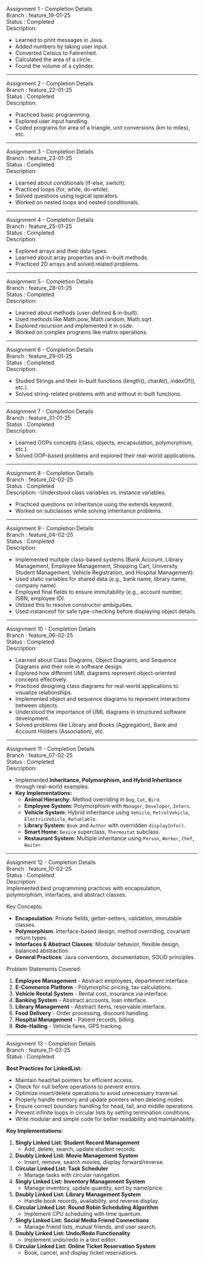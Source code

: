 Assignment 1 - Completion Details <br>
Branch : feature_19-01-25 <br>
Status : Completed<br>
Description:
- Learned to print messages in Java.
- Added numbers by taking user input.
- Converted Celsius to Fahrenheit.
- Calculated the area of a circle.
- Found the volume of a cylinder.
***
Assignment 2 - Completion Details <br>
Branch : feature_22-01-25 <br>
Status : Completed<br>
Description:
- Practiced basic programming.
- Explored user input handling.
- Coded programs for area of a triangle, unit conversions (km to miles), etc.
***
Assignment 3 - Completion Details <br>
Branch : feature_23-01-25 <br>
Status : Completed<br>
Description:
- Learned about conditionals (if-else, switch).
- Practiced loops (for, while, do-while).
- Solved questions using logical operators.
- Worked on nested loops and nested conditionals.
***
Assignment 4 - Completion Details <br>
Branch : feature_25-01-25 <br>
Status : Completed<br>
Description:
- Explored arrays and their data types.
- Learned about array properties and in-built methods.
- Practiced 2D arrays and solved related problems.
***
Assignment 5 - Completion Details <br>
Branch : feature_28-01-25 <br>
Status : Completed<br>
Description:
- Learned about methods (user-defined & in-built).
- Used methods like Math.pow, Math.random, Math.sqrt.
- Explored recursion and implemented it in code.
- Worked on complex programs like matrix operations.
***
Assignment 6 - Completion Details <br>
Branch : feature_29-01-25 <br>
Status : Completed<br>
Description:
- Studied Strings and their in-built functions (length(), charAt(), indexOf(), etc.).
- Solved string-related problems with and without in-built functions.
***
Assignment 7 - Completion Details <br>
Branch : feature_31-01-25 <br>
Status : Completed<br>
Description:
- Learned OOPs concepts (class, objects, encapsulation, polymorphism, etc.).
- Solved OOP-based problems and explored their real-world applications.
***
Assignment 8 - Completion Details <br>
Branch : feature_02-02-25 <br>
Status : Completed<br>
Description:
-Understood class variables vs. instance variables.
- Practiced questions on inheritance using the extends keyword.
- Worked on subclasses while solving inheritance problems.
***
Assignment 9 - Completion Details <br>
Branch : feature_04-02-25 <br>
Status : Completed <br>
Description:
- Implemented multiple class-based systems (Bank Account, Library Management, Employee Management, Shopping Cart, University Student Management, Vehicle Registration, and Hospital Management).
- Used static variables for shared data (e.g., bank name, library name, company name).
- Employed final fields to ensure immutability (e.g., account number, ISBN, employee ID).
- Utilized this to resolve constructor ambiguities.
- Used instanceof for safe type-checking before displaying object details.
***
Assignment 10 - Completion Details <br>
Branch : feature_06-02-25 <br>
Status : Completed <br>
Description:
- Learned about Class Diagrams, Object Diagrams, and Sequence Diagrams and their role in software design.
- Explored how different UML diagrams represent object-oriented concepts effectively.
- Practiced designing class diagrams for real-world applications to visualize relationships.
- Implemented object and sequence diagrams to represent interactions between objects.
- Understood the importance of UML diagrams in structured software development.
- Solved problems like Library and Books (Aggregation), Bank and Account Holders (Association), etc.
***
Assignment 11 - Completion Details <br>
Branch : feature_07-02-25 <br>
Status : Completed <br>
Description:
- Implemented **Inheritance, Polymorphism, and Hybrid Inheritance** through real-world examples.  
- **Key Implementations:**  
  - **Animal Hierarchy:** Method overriding in `Dog`, `Cat`, `Bird`.  
  - **Employee System:** Polymorphism with `Manager`, `Developer`, `Intern`.  
  - **Vehicle System:** Hybrid inheritance using `Vehicle`, `PetrolVehicle`, `ElectricVehicle`, `Refuelable`.  
  - **Library System:** `Book` and `Author` with overridden `displayInfo()`.  
  - **Smart Home:** `Device` superclass, `Thermostat` subclass.  
  - **Restaurant System:** Multiple inheritance using `Person`, `Worker`, `Chef`, `Waiter`.
***
Assignment 12 - Completion Details  
Branch : feature_10-02-25  
Status : Completed  
Description:  
Implemented best programming practices with encapsulation, polymorphism, interfaces, and abstract classes. 

Key Concepts:  
- **Encapsulation**: Private fields, getter-setters, validation, immutable classes.  
- **Polymorphism**: Interface-based design, method overriding, covariant return types.  
- **Interfaces & Abstract Classes**: Modular behavior, flexible design, balanced abstraction.  
- **General Practices**: Java conventions, documentation, SOLID principles.  

Problem Statements Covered:  
1. **Employee Management** - Abstract employees, department interface.  
2. **E-Commerce Platform** - Polymorphic pricing, tax calculations.  
3. **Vehicle Rental System** - Rental cost, insurance via interface.  
4. **Banking System** - Abstract accounts, loan interface.  
5. **Library Management** - Abstract items, reservable interface.  
6. **Food Delivery** - Order processing, discount handling.  
7. **Hospital Management** - Patient records, billing.  
8. **Ride-Hailing** - Vehicle fares, GPS tracking.  
***
Assignment 13 - Completion Details  
Branch : feature_11-02-25  
Status : Completed  

**Best Practices for LinkedList:**  
- Maintain head/tail pointers for efficient access.  
- Check for null before operations to prevent errors.  
- Optimize insert/delete operations to avoid unnecessary traversal.  
- Properly handle memory and update pointers when deleting nodes.  
- Ensure correct boundary handling for head, tail, and middle operations.  
- Prevent infinite loops in circular lists by setting termination conditions.  
- Write modular and simple code for better readability and maintainability.  

**Key Implementations:**  
1. **Singly Linked List: Student Record Management**  
   - Add, delete, search, update student records.  
2. **Doubly Linked List: Movie Management System**  
   - Insert, remove, search movies, display forward/reverse.  
3. **Circular Linked List: Task Scheduler**  
   - Manage tasks with circular navigation.  
4. **Singly Linked List: Inventory Management System**  
   - Manage inventory, update quantity, sort by name/price.  
5. **Doubly Linked List: Library Management System**  
   - Handle book records, availability, and reverse display.  
6. **Circular Linked List: Round Robin Scheduling Algorithm**  
   - Implement CPU scheduling with time quantum.  
7. **Singly Linked List: Social Media Friend Connections**  
   - Manage friend lists, mutual friends, and user search.  
8. **Doubly Linked List: Undo/Redo Functionality**  
   - Implement undo/redo in a text editor.  
9. **Circular Linked List: Online Ticket Reservation System**  
   - Book, cancel, and display ticket reservations.  







